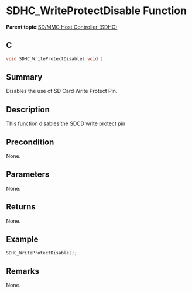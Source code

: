 # SDHC\_WriteProtectDisable Function

**Parent topic:**[SD/MMC Host Controller \(SDHC\)](GUID-8769733F-B27A-4567-BE7D-7BEA8C76F05E.md)

## C

```c
void SDHC_WriteProtectDisable( void )
```

## Summary

Disables the use of SD Card Write Protect Pin.

## Description

This function disables the SDCD write protect pin

## Precondition

None.

## Parameters

None.

## Returns

None.

## Example

```c
SDHC_WriteProtectDisable();
```

## Remarks

None.

